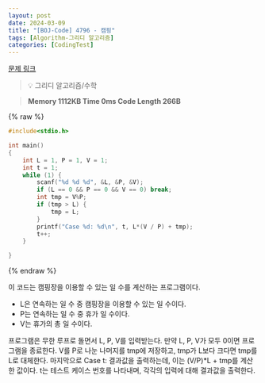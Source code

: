 ```yaml
---
layout: post
date: 2024-03-09
title: "[BOJ-Code] 4796 - 캠핑"
tags: [Algorithm-그리디 알고리즘]
categories: [CodingTest]
---
```


[문제 링크](https://www.acmicpc.net/problem/4796)


> 💡 그리디 알고리즘/수학


> **Memory   1112KB                                   Time   0ms                                Code Length   266B**



{% raw %}
```c++
#include<stdio.h>

int main()
{
	int L = 1, P = 1, V = 1;
	int t = 1;
	while (1) {
		scanf("%d %d %d", &L, &P, &V);
		if (L == 0 && P == 0 && V == 0) break;
		int tmp = V%P;
		if (tmp > L) {
			tmp = L;
		}
		printf("Case %d: %d\n", t, L*(V / P) + tmp);
		t++;
	}

}
```
{% endraw %}



이 코드는 캠핑장을 이용할 수 있는 일 수를 계산하는 프로그램이다.

- L은 연속하는 일 수 중 캠핑장을 이용할 수 있는 일 수이다.
- P는 연속하는 일 수 중 휴가 일 수이다.
- V는 휴가의 총 일 수이다.

프로그램은 무한 루프로 돌면서 L, P, V를 입력받는다. 만약 L, P, V가 모두 0이면 프로그램을 종료한다. V를 P로 나눈 나머지를 tmp에 저장하고, tmp가 L보다 크다면 tmp를 L로 대체한다. 마지막으로 Case t: 결과값을 출력하는데, 이는 (V/P)*L + tmp를 계산한 값이다. t는 테스트 케이스 번호를 나타내며, 각각의 입력에 대해 결과값을 출력한다.

